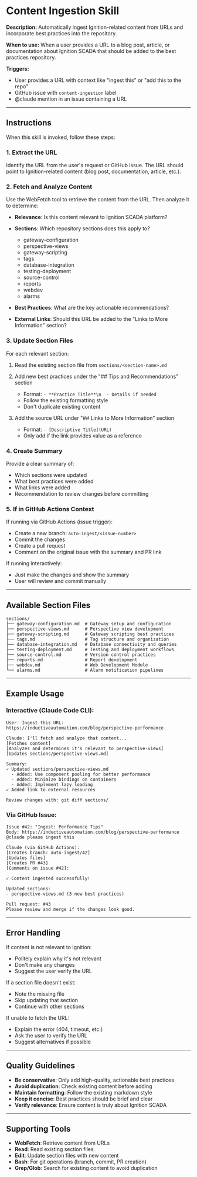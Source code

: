 # Content Ingestion Skill

**Description:** Automatically ingest Ignition-related content from URLs and incorporate best practices into the repository.

**When to use:** When a user provides a URL to a blog post, article, or documentation about Ignition SCADA that should be added to the best practices repository.

**Triggers:**
- User provides a URL with context like "ingest this" or "add this to the repo"
- GitHub issue with `content-ingestion` label
- @claude mention in an issue containing a URL

---

## Instructions

When this skill is invoked, follow these steps:

### 1. Extract the URL

Identify the URL from the user's request or GitHub issue. The URL should point to Ignition-related content (blog post, documentation, article, etc.).

### 2. Fetch and Analyze Content

Use the WebFetch tool to retrieve the content from the URL. Then analyze it to determine:

- **Relevance**: Is this content relevant to Ignition SCADA platform?
- **Sections**: Which repository sections does this apply to?
  - gateway-configuration
  - perspective-views
  - gateway-scripting
  - tags
  - database-integration
  - testing-deployment
  - source-control
  - reports
  - webdev
  - alarms

- **Best Practices**: What are the key actionable recommendations?
- **External Links**: Should this URL be added to the "Links to More Information" section?

### 3. Update Section Files

For each relevant section:

1. Read the existing section file from `sections/<section-name>.md`
2. Add new best practices under the "## Tips and Recommendations" section
   - Format: `- **Practice Title**\n  - Details if needed`
   - Follow the existing formatting style
   - Don't duplicate existing content

3. Add the source URL under "## Links to More Information" section
   - Format: `- [Descriptive Title](URL)`
   - Only add if the link provides value as a reference

### 4. Create Summary

Provide a clear summary of:
- Which sections were updated
- What best practices were added
- What links were added
- Recommendation to review changes before committing

### 5. If in GitHub Actions Context

If running via GitHub Actions (issue trigger):
- Create a new branch: `auto-ingest/<issue-number>`
- Commit the changes
- Create a pull request
- Comment on the original issue with the summary and PR link

If running interactively:
- Just make the changes and show the summary
- User will review and commit manually

---

## Available Section Files

```
sections/
├── gateway-configuration.md  # Gateway setup and configuration
├── perspective-views.md      # Perspective view development
├── gateway-scripting.md      # Gateway scripting best practices
├── tags.md                   # Tag structure and organization
├── database-integration.md   # Database connectivity and queries
├── testing-deployment.md     # Testing and deployment workflows
├── source-control.md         # Version control practices
├── reports.md                # Report development
├── webdev.md                 # Web Development Module
└── alarms.md                 # Alarm notification pipelines
```

---

## Example Usage

### Interactive (Claude Code CLI):

```
User: Ingest this URL: https://inductiveautomation.com/blog/perspective-performance

Claude: I'll fetch and analyze that content...
[Fetches content]
[Analyzes and determines it's relevant to perspective-views]
[Updates sections/perspective-views.md]

Summary:
✓ Updated sections/perspective-views.md
  - Added: Use component pooling for better performance
  - Added: Minimize bindings on containers
  - Added: Implement lazy loading
✓ Added link to external resources

Review changes with: git diff sections/
```

### Via GitHub Issue:

```
Issue #42: "Ingest: Performance Tips"
Body: https://inductiveautomation.com/blog/perspective-performance
@claude please ingest this

Claude (via GitHub Actions):
[Creates branch: auto-ingest/42]
[Updates files]
[Creates PR #43]
[Comments on issue #42]:

✓ Content ingested successfully!

Updated sections:
- perspective-views.md (3 new best practices)

Pull request: #43
Please review and merge if the changes look good.
```

---

## Error Handling

If content is not relevant to Ignition:
- Politely explain why it's not relevant
- Don't make any changes
- Suggest the user verify the URL

If a section file doesn't exist:
- Note the missing file
- Skip updating that section
- Continue with other sections

If unable to fetch the URL:
- Explain the error (404, timeout, etc.)
- Ask the user to verify the URL
- Suggest alternatives if possible

---

## Quality Guidelines

- **Be conservative**: Only add high-quality, actionable best practices
- **Avoid duplication**: Check existing content before adding
- **Maintain formatting**: Follow the existing markdown style
- **Keep it concise**: Best practices should be brief and clear
- **Verify relevance**: Ensure content is truly about Ignition SCADA

---

## Supporting Tools

- **WebFetch**: Retrieve content from URLs
- **Read**: Read existing section files
- **Edit**: Update section files with new content
- **Bash**: For git operations (branch, commit, PR creation)
- **Grep/Glob**: Search for existing content to avoid duplication
